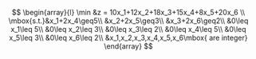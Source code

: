 $$
\begin{array}{l}
\min &z = 10x_1+12x_2+18x_3+15x_4+8x_5+20x_6 \\
\mbox{s.t.}&x_1+2x_4\geq5\\
&x_2+2x_5\geq3\\
&x_3+2x_6\geq2\\
&0\leq x_1\leq 5\\
&0\leq x_2\leq 3\\
&0\leq x_3\leq 2\\
&0\leq x_4\leq 5\\
&0\leq x_5\leq 3\\
&0\leq x_6\leq 2\\
&x_1,x_2,x_3,x_4,x_5,x_6\mbox{ are integer}
\end{array}
$$


